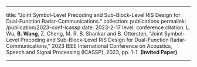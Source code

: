 ---

title: "Joint Symbol-Level Precoding and Sub-Block-Level RIS Design for Dual-Function Radar-Communications."
collection: publications
permalink: /publication/2023-conf-icassp
date: 2023-2-17
level: conference
citation: L. Wu, <b>B. Wang</b>, Z. Cheng,  M. R. B. Shankar and B. Ottersten, "Joint Symbol-Level Precoding and Sub-Block-Level RIS Design for Dual-Function Radar-Communications," 2023 IEEE International Conference on Acoustics, Speech and Signal Processing (ICASSP), 2023, pp. 1-1. <b>(Invited Paper)</b>

---